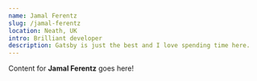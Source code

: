 ```yaml
---
name: Jamal Ferentz
slug: /jamal-ferentz
location: Neath, UK
intro: Brilliant developer
description: Gatsby is just the best and I love spending time here.
---
```

Content for **Jamal Ferentz** goes here!